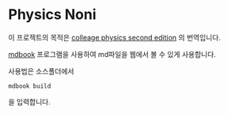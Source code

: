 # Physics Noni

이 프로젝트의 목적은 [colleage physics second edition](https://openstax.org/books/college-physics-2e/pages/preface) 의 번역입니다.



[mdbook](https://github.com/rust-lang/mdBook) 프로그램을 사용하여 md파일을 웹에서 볼 수 있게 사용합니다.

사용법은 소스폴더에서 
```
mdbook build
```
을 입력합니다.
